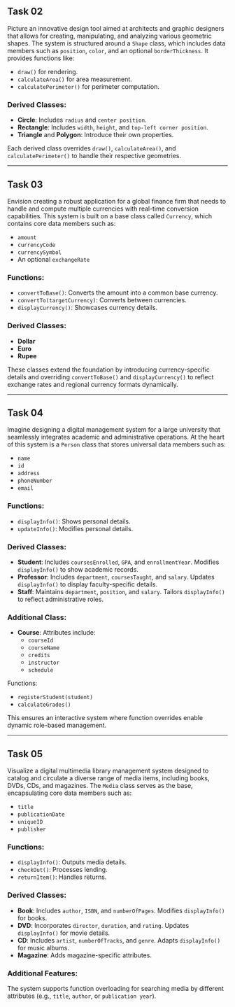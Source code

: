 ## Task 02
Picture an innovative design tool aimed at architects and graphic designers that allows for creating, manipulating, and analyzing various geometric shapes. The system is structured around a `Shape` class, which includes data members such as `position`, `color`, and an optional `borderThickness`. It provides functions like:

- `draw()` for rendering.
- `calculateArea()` for area measurement.
- `calculatePerimeter()` for perimeter computation.

### Derived Classes:
- **Circle**: Includes `radius` and `center position`.
- **Rectangle**: Includes `width`, `height`, and `top-left corner position`.
- **Triangle** and **Polygon**: Introduce their own properties.

Each derived class overrides `draw()`, `calculateArea()`, and `calculatePerimeter()` to handle their respective geometries.

---

## Task 03
Envision creating a robust application for a global finance firm that needs to handle and compute multiple currencies with real-time conversion capabilities. This system is built on a base class called `Currency`, which contains core data members such as:

- `amount`
- `currencyCode`
- `currencySymbol`
- An optional `exchangeRate`

### Functions:
- `convertToBase()`: Converts the amount into a common base currency.
- `convertTo(targetCurrency)`: Converts between currencies.
- `displayCurrency()`: Showcases currency details.

### Derived Classes:
- **Dollar**
- **Euro**
- **Rupee**

These classes extend the foundation by introducing currency-specific details and overriding `convertToBase()` and `displayCurrency()` to reflect exchange rates and regional currency formats dynamically.

---

## Task 04
Imagine designing a digital management system for a large university that seamlessly integrates academic and administrative operations. At the heart of this system is a `Person` class that stores universal data members such as:

- `name`
- `id`
- `address`
- `phoneNumber`
- `email`

### Functions:
- `displayInfo()`: Shows personal details.
- `updateInfo()`: Modifies personal details.

### Derived Classes:
- **Student**: Includes `coursesEnrolled`, `GPA`, and `enrollmentYear`. Modifies `displayInfo()` to show academic records.
- **Professor**: Includes `department`, `coursesTaught`, and `salary`. Updates `displayInfo()` to display faculty-specific details.
- **Staff**: Maintains `department`, `position`, and `salary`. Tailors `displayInfo()` to reflect administrative roles.

### Additional Class:
- **Course**: Attributes include:
  - `courseId`
  - `courseName`
  - `credits`
  - `instructor`
  - `schedule`

Functions:
- `registerStudent(student)`
- `calculateGrades()`

This ensures an interactive system where function overrides enable dynamic role-based management.

---

## Task 05
Visualize a digital multimedia library management system designed to catalog and circulate a diverse range of media items, including books, DVDs, CDs, and magazines. The `Media` class serves as the base, encapsulating core data members such as:

- `title`
- `publicationDate`
- `uniqueID`
- `publisher`

### Functions:
- `displayInfo()`: Outputs media details.
- `checkOut()`: Processes lending.
- `returnItem()`: Handles returns.

### Derived Classes:
- **Book**: Includes `author`, `ISBN`, and `numberOfPages`. Modifies `displayInfo()` for books.
- **DVD**: Incorporates `director`, `duration`, and `rating`. Updates `displayInfo()` for movie details.
- **CD**: Includes `artist`, `numberOfTracks`, and `genre`. Adapts `displayInfo()` for music albums.
- **Magazine**: Adds magazine-specific attributes.

### Additional Features:
The system supports function overloading for searching media by different attributes (e.g., `title`, `author`, or `publication year`).